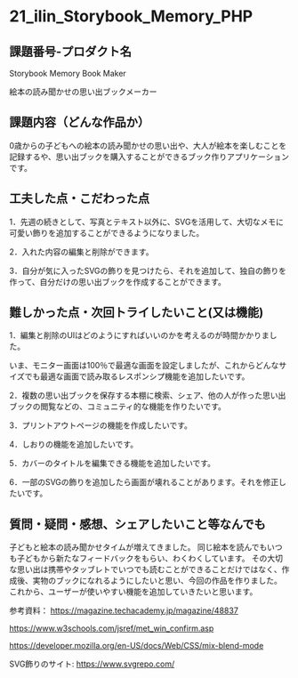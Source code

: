 # 21_ilin_Storybook_Memory_PHP
## 課題番号-プロダクト名

Storybook Memory Book Maker

絵本の読み聞かせの思い出ブックメーカー

## 課題内容（どんな作品か）

0歳からの子どもへの絵本の読み聞かせの思い出や、大人が絵本を楽しむことを記録するや、思い出ブックを購入することができるブック作りアプリケーションです。


## 工夫した点・こだわった点

1．先週の続きとして、写真とテキスト以外に、SVGを活用して、大切なメモに可愛い飾りを追加することができるようになりました。

2．入れた内容の編集と削除ができます。

3．自分が気に入ったSVGの飾りを見つけたら、それを追加して、独自の飾りを作って、自分だけの思い出ブックを作成することができます。


## 難しかった点・次回トライしたいこと(又は機能)

1．編集と削除のUIはどのようにすればいいのかを考えるのが時間かかりました。
   
   いま、モニター画面は100％で最適な画面を設定しましたが、これからどんなサイズでも最適な画面で読み取るレスポンシプ機能を追加したいです。
   
2．複数の思い出ブックを保存する本棚に検索、シェア、他の人が作った思い出ブックの閲覧などの、コミュニティ的な機能を作りたいです。

3．プリントアウトページの機能を作成したいです。

4．しおりの機能を追加したいです。

5．カバーのタイトルを編集できる機能を追加したいです。

6．一部のSVGの飾りを追加したら画面が壊れることがあります。それを修正したいです。


## 質問・疑問・感想、シェアしたいこと等なんでも
子どもと絵本の読み聞かせタイムが増えてきました。
同じ絵本を読んでもいつも子どもから新たなフィードバックをもらい、わくわくしています。
その大切な思い出は携帯やタッブレトでいつでも読むことができることだけではなく、作成後、実物のブックになれるようにしたいと思い、今回の作品を作りました。
これから、ユーザーが使いやすい機能を追加していきたいと思います。

参考資料：
https://magazine.techacademy.jp/magazine/48837

https://www.w3schools.com/jsref/met_win_confirm.asp

https://developer.mozilla.org/en-US/docs/Web/CSS/mix-blend-mode

SVG飾りのサイト: https://www.svgrepo.com/
